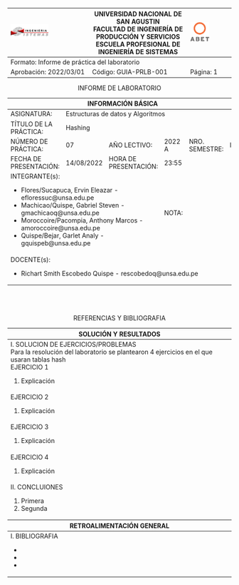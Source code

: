 <div dir="auto" align="center">
    <table>
        <tbody>
            <tr>
                <td>
                    <a rel="noopener noreferrer" href="https://github.com/rescobedoq/pw2/blob/main/epis.png?raw=true"><img src="https://github.com/rescobedoq/pw2/raw/main/epis.png?raw=true" alt="EPIS" style="width: 50%; max-width: 100%;"></a>
                </td>
                <th>
                    <span>UNIVERSIDAD NACIONAL DE SAN AGUSTIN</span><br>
                    <span>FACULTAD DE INGENIERÍA DE PRODUCCIÓN Y SERVICIOS</span><br>
                    <span>ESCUELA PROFESIONAL DE INGENIERÍA DE SISTEMAS</span>
                </th>
                <td>
                    <a target="_blank" rel="noopener noreferrer" href="https://github.com/rescobedoq/pw2/blob/main/abet.png?raw=true"><img src="https://github.com/rescobedoq/pw2/raw/main/abet.png?raw=true" alt="ABET" style="width: 50%; max-width: 100%;"></a>
                </td>
            </tr>
        </tbody>
        <tbody>
            <tr>
                <td colspan="3"><span>Formato</span>: Informe de práctica del laboratorio</td>
            </tr>
            <tr>
                <td><span>Aprobación</span>: 2022/03/01</td>
                <td><span>Código</span>: GUIA-PRLB-001</td>
                <td><span>Página</span>: 1</td>
            </tr>
        </tbody>
	</table>
<div>
<div dir="auto">
	<div dir="auto" align="center">
        <span>INFORME DE LABORATORIO</span>
	</div>
    <table>
        <tbody>
            <tr>
                <th colspan="6">INFORMACIÓN BÁSICA</th>
            </tr>
        </tbody>
        <tbody>
		    <tr>
			    <td>ASIGNATURA:</td>
			    <td colspan="5">Estructuras de datos y Algoritmos</td>
		    </tr>
		    <tr>
			    <td>TÍTULO DE LA PRÁCTICA:</td>
			    <td colspan="5">Hashing</td>
		    </tr>
		    <tr>
			    <td>NÚMERO DE PRÁCTICA:</td>
			    <td>07</td>
			    <td>AÑO LECTIVO:</td>
			    <td>2022 A</td>
			    <td>NRO. SEMESTRE:</td>
			    <td>III</td>
		    </tr>
		    <tr>
			    <td>FECHA DE PRESENTACIÓN:</td>
			    <td>14/08/2022</td>
			    <td>HORA DE PRESENTACIÓN:</td>
			    <td colspan="3">23:55</td>
		    </tr>
		    <tr>
			    <td colspan="3">INTEGRANTE(s):
				    <ul dir="auto">
					    <li>Flores/Sucapuca, Ervin Eleazar - efloressuc@unsa.edu.pe</li>
                        <li>Machicao/Quispe, Gabriel Steven - gmachicaoq@unsa.edu.pe</li>
                        <li>Moroccoire/Pacompia, Anthony Marcos - amoroccoire@unsa.edu.pe</li>
                        <li>Quispe/Bejar, Garlet Analy - gquispeb@unsa.edu.pe</li>
				    </ul>
			    </td>
			    <td>NOTA:</td>
			    <td colspan="2"></td>
		    </tr>
		    <tr>
			    <td colspan="6">DOCENTE(s):
				    <ul dir="auto">
					    <li>Richart Smith Escobedo Quispe - rescobedoq@unsa.edu.pe</li>
				    </ul>
			    </td>
		    </tr>
	    </tbody>
    </table>
    <table>
        <tbody>
            <tr>
                <th>SOLUCIÓN Y RESULTADOS</th>
            </tr>
        </tbody>
        <tbody>
            <tr>
                <td>
                    I. SOLUCION DE EJERCICIOS/PROBLEMAS
                    <br>
                    Para la resolución del laboratorio se plantearon 4 ejercicios en el que usaran tablas hash
                    <br>
                    EJERCICIO 1
                    <ol>
                        <li>
                            Explicación
                            <br>
                        </li>
                    </ol>
                </td>
            </tr>
            <tr>
                <td>
                    EJERCICIO 2
                    <ol>
                        <li>
                            Explicación
                            <br>
                        </li>
                    </ol>
                </td>
            </tr>
            <tr>
                <td>
                    EJERCICIO 3
                    <ol>
                        <li>
                            Explicación
                            <br>
                        </li>
                    </ol>
                </td>
            </tr>
            <tr>
                <td>
                    EJERCICIO 4
                    <ol>
                        <li>
                            Explicación
                            <br>
                        </li>
                    </ol>
                </td>
            </tr>
            <tr>
                <td>
                    II. CONCLUIONES
                    <ol>
                        <li>
                            Primera
                        </li>
                        <li>
                            Segunda
                        </li>
                    </ol>
                </td>
            </tr>
        </tbody>
        <tbody>
            <tr>
                <th>RETROALIMENTACIÓN GENERAL</th>
            </tr>
        </tbody>
        <tbody>
            <tr><br><br><br></tr>
        </tbody>
        <tbody>
            <tr>
                REFERENCIAS Y BIBLIOGRAFIA
            </tr>
        </tbody>
        <tbody>
            <tr>
                <td>
                    I. BIBLIOGRAFIA
                    <ul dir="auto">
                        <li></li>
                        <li></li>
                        <li></li>
                    </ul>
                </td>
            </tr>
        </tbody>
    </table>
</div>
